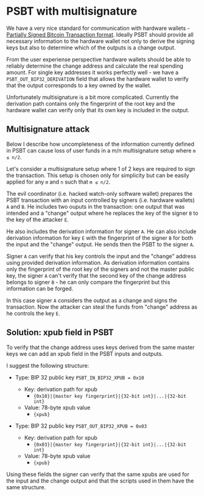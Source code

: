 # PSBT with multisignature

We have a very nice standard for communication with hardware wallets - [Partially Signed Bitcoin Transaction format](https://github.com/bitcoin/bips/blob/master/bip-0174.mediawiki). Ideally PSBT should provide all necessary information to the hardware wallet not only to derive the signing keys but also to determine which of the outputs is a change output.

From the user experiense perspective hardware wallets should be able to reliably determine the change address and calculate the real spending amount. For single key addresses it works perfectly well - we have a `PSBT_OUT_BIP32_DERIVATION` field that allows the hardware wallet to verify that the output corresponds to a key owned by the wallet.

Unfortunately multisignature is a bit more complicated. Currently the derivation path contains only the fingerprint of the root key and the hardware wallet can verify only that its own key is included in the output.

## Multisignature attack

Below I describe how uncompleteness of the information currently defined in PSBT can cause loss of user funds in a m/n multisignature setup where `m ≤ n/2`.

Let's consider a multisignature setup where 1 of 2 keys are required to sign the transaction. This setup is chosen only for simplicity but can be easily applied for any `m` and `n` such that `m ≤ n/2`.

The evil coordinator (i.e. hacked watch-only software wallet) prepares the PSBT transaction with an input controlled by signers (i.e. hardware wallets) `A` and `B`. He includes two ouputs in the transaction: one output that was intended and a "change" output where he replaces the key of the signer `B` to the key of the attacker `E`.

He also includes the derivation information for signer `A`. He can also include derivation information for key `E` with the fingerprint of the signer `B` for both the input and the "change" output. He sends then the PSBT to the signer `A`.

Signer `A` can verify that his key controls the input and the "change" address using provided derivation information. As derivation information contains only the fingerprint of the root key of the signers and not the master public key, the signer `A` can't verify that the second key of the change address belongs to signer `B` - he can only compare the fingerprint but this information can be forged.

In this case signer `A` considers the output as a change and signs the transaction. Now the attacker can steal the funds from "change" address as he controls the key `E`.

## Solution: xpub field in PSBT

To verify that the change address uses keys derived from the same master keys we can add an xpub field in the PSBT inputs and outputs.

I suggest the following structure:

- Type: BIP 32 public key `PSBT_IN_BIP32_XPUB = 0x10`
	- Key: derivation path for xpub
		- `{0x10}|{master key fingerprint}|{32-bit int}|...|{32-bit int}`
	- Value: 78-byte xpub value
		- `{xpub}`

- Type: BIP 32 public key `PSBT_OUT_BIP32_XPUB = 0x03`
	- Key: derivation path for xpub
		- `{0x03}|{master key fingerprint}|{32-bit int}|...|{32-bit int}`
	- Value: 78-byte xpub value
		- `{xpub}`

Using these fields the signer can verify that the same xpubs are used for the input and the change output and that the scripts used in them have the same structure.
